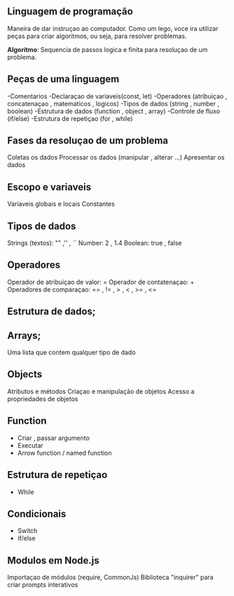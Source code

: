## Linguagem de programação 

Maneira de dar instruçao ao computador.
Como um lego, voce ira utilizar peças para criar algoritmos, ou seja, para resolver problemas.

**Algoritmo**: Sequencia de passos logica e finita para resoluçao de um problema.

## Peças de uma linguagem

-Comentarios
-Declaraçao de variaveis(const, let)
-Operadores (atribuiçao , concatenaçao , matematicos , logicos)
-Tipos de dados (string , number , boolean)
-Estrutura de dados (function , object , array)
-Controle de fluxo (if/else)
-Estrutura de repetiçao (for , while)

## Fases da resoluçao de um problema

Coletas os dados
Processar os dados (manipular , alterar ...)
Apresentar os dados

## Escopo e variaveis

Variaveis globais e locais
Constantes

## Tipos de dados

Strings (textos): "" ,'' , ``
Number: 2 , 1.4
Boolean: true , false

## Operadores

Operador de atribuiçao de valor: =
Operador de contatenaçao: +
Operadores de comparaçao: == , != , > , < , >= , <=

## Estrutura de dados;

## Arrays;

Uma lista que contem qualquer tipo de dado

## Objects

Atributos e métodos
Criaçao e manipulação de objetos
Acesso a propriedades de objetos

## Function

- Criar , passar argumento
- Executar
- Arrow function / named function

## Estrutura de repetiçao 

- While 

## Condicionais 

- Switch
- if/else

## Modulos em Node.js

Importaçao de módulos (require, CommonJs)
Biblioteca "inquirer" para criar prompts interativos